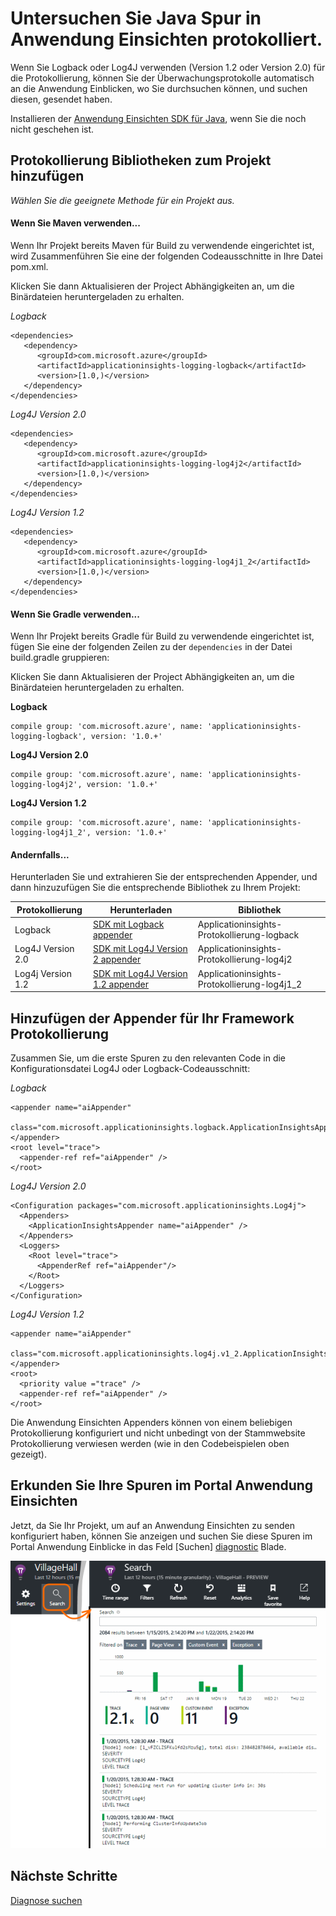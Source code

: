 <properties 
    pageTitle="Untersuchen Sie Java Spur in Anwendung Einsichten protokolliert." 
    description="Suche Log4J oder Logback Spuren in Anwendung Einsichten" 
    services="application-insights" 
    documentationCenter="java"
    authors="alancameronwills" 
    manager="douge"/>

<tags 
    ms.service="application-insights" 
    ms.workload="tbd" 
    ms.tgt_pltfrm="ibiza" 
    ms.devlang="na" 
    ms.topic="article" 
    ms.date="07/12/2016" 
    ms.author="awills"/>

# <a name="explore-java-trace-logs-in-application-insights"></a>Untersuchen Sie Java Spur in Anwendung Einsichten protokolliert.

Wenn Sie Logback oder Log4J verwenden (Version 1.2 oder Version 2.0) für die Protokollierung, können Sie der Überwachungsprotokolle automatisch an die Anwendung Einblicken, wo Sie durchsuchen können, und suchen diesen, gesendet haben.

Installieren der [Anwendung Einsichten SDK für Java][java], wenn Sie die noch nicht geschehen ist.


## <a name="add-logging-libraries-to-your-project"></a>Protokollierung Bibliotheken zum Projekt hinzufügen

*Wählen Sie die geeignete Methode für ein Projekt aus.*

#### <a name="if-youre-using-maven"></a>Wenn Sie Maven verwenden...

Wenn Ihr Projekt bereits Maven für Build zu verwendende eingerichtet ist, wird Zusammenführen Sie eine der folgenden Codeausschnitte in Ihre Datei pom.xml.

Klicken Sie dann Aktualisieren der Project Abhängigkeiten an, um die Binärdateien heruntergeladen zu erhalten.

*Logback*

    <dependencies>
       <dependency>
          <groupId>com.microsoft.azure</groupId>
          <artifactId>applicationinsights-logging-logback</artifactId>
          <version>[1.0,)</version>
       </dependency>
    </dependencies>

*Log4J Version 2.0*

    <dependencies>
       <dependency>
          <groupId>com.microsoft.azure</groupId>
          <artifactId>applicationinsights-logging-log4j2</artifactId>
          <version>[1.0,)</version>
       </dependency>
    </dependencies>

*Log4J Version 1.2*

    <dependencies>
       <dependency>
          <groupId>com.microsoft.azure</groupId>
          <artifactId>applicationinsights-logging-log4j1_2</artifactId>
          <version>[1.0,)</version>
       </dependency>
    </dependencies>

#### <a name="if-youre-using-gradle"></a>Wenn Sie Gradle verwenden...

Wenn Ihr Projekt bereits Gradle für Build zu verwendende eingerichtet ist, fügen Sie eine der folgenden Zeilen zu der `dependencies` in der Datei build.gradle gruppieren:

Klicken Sie dann Aktualisieren der Project Abhängigkeiten an, um die Binärdateien heruntergeladen zu erhalten.

**Logback**

    compile group: 'com.microsoft.azure', name: 'applicationinsights-logging-logback', version: '1.0.+'

**Log4J Version 2.0**

    compile group: 'com.microsoft.azure', name: 'applicationinsights-logging-log4j2', version: '1.0.+'

**Log4J Version 1.2**

    compile group: 'com.microsoft.azure', name: 'applicationinsights-logging-log4j1_2', version: '1.0.+'

#### <a name="otherwise-"></a>Andernfalls...

Herunterladen Sie und extrahieren Sie der entsprechenden Appender, und dann hinzuzufügen Sie die entsprechende Bibliothek zu Ihrem Projekt:


Protokollierung | Herunterladen | Bibliothek
----|----|----
Logback|[SDK mit Logback appender](https://aka.ms/xt62a4)|Applicationinsights-Protokollierung-logback
Log4J Version 2.0|[SDK mit Log4J Version 2 appender](https://aka.ms/qypznq)|Applicationinsights-Protokollierung-log4j2 
Log4j Version 1.2|[SDK mit Log4J Version 1.2 appender](https://aka.ms/ky9cbo)|Applicationinsights-Protokollierung-log4j1_2 



## <a name="add-the-appender-to-your-logging-framework"></a>Hinzufügen der Appender für Ihr Framework Protokollierung

Zusammen Sie, um die erste Spuren zu den relevanten Code in die Konfigurationsdatei Log4J oder Logback-Codeausschnitt: 

*Logback*

    <appender name="aiAppender" 
      class="com.microsoft.applicationinsights.logback.ApplicationInsightsAppender">
    </appender>
    <root level="trace">
      <appender-ref ref="aiAppender" />
    </root>


*Log4J Version 2.0*


    <Configuration packages="com.microsoft.applicationinsights.Log4j">
      <Appenders>
        <ApplicationInsightsAppender name="aiAppender" />
      </Appenders>
      <Loggers>
        <Root level="trace">
          <AppenderRef ref="aiAppender"/>
        </Root>
      </Loggers>
    </Configuration>


*Log4J Version 1.2*

    <appender name="aiAppender" 
         class="com.microsoft.applicationinsights.log4j.v1_2.ApplicationInsightsAppender">
    </appender>
    <root>
      <priority value ="trace" />
      <appender-ref ref="aiAppender" />
    </root>

Die Anwendung Einsichten Appenders können von einem beliebigen Protokollierung konfiguriert und nicht unbedingt von der Stammwebsite Protokollierung verwiesen werden (wie in den Codebeispielen oben gezeigt).

## <a name="explore-your-traces-in-the-application-insights-portal"></a>Erkunden Sie Ihre Spuren im Portal Anwendung Einsichten

Jetzt, da Sie Ihr Projekt, um auf an Anwendung Einsichten zu senden konfiguriert haben, können Sie anzeigen und suchen Sie diese Spuren im Portal Anwendung Einblicke in das Feld [Suchen] [ diagnostic] Blade.

![Öffnen Sie die Anwendung Einsichten-Portal suchen](./media/app-insights-java-trace-logs/10-diagnostics.png)

## <a name="next-steps"></a>Nächste Schritte

[Diagnose suchen][diagnostic]

<!--Link references-->

[diagnostic]: app-insights-diagnostic-search.md
[java]: app-insights-java-get-started.md

 
